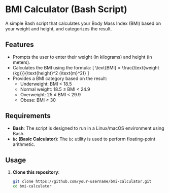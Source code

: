 # BMI Calculator (Bash Script)

A simple Bash script that calculates your Body Mass Index (BMI) based on your weight and height, and categorizes the result.

## Features

- Prompts the user to enter their weight (in kilograms) and height (in meters).
- Calculates the BMI using the formula: 
  \[
  \text{BMI} = \frac{\text{weight (kg)}}{\text{height}^2 (\text{m}^2)}
  \]
- Provides a BMI category based on the result:
  - Underweight: BMI < 18.5
  - Normal weight: 18.5 ≤ BMI < 24.9
  - Overweight: 25 ≤ BMI < 29.9
  - Obese: BMI ≥ 30

## Requirements

- **Bash**: The script is designed to run in a Linux/macOS environment using Bash.
- **`bc` (Basic Calculator)**: The `bc` utility is used to perform floating-point arithmetic.

## Usage

1. **Clone this repository**:

   ```bash
   git clone https://github.com/your-username/bmi-calculator.git
   cd bmi-calculator

